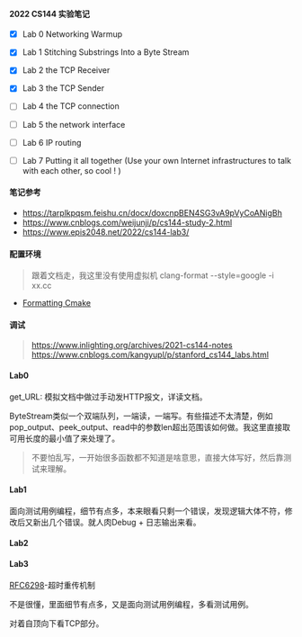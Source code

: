 #### 2022 CS144 实验笔记

- [x] Lab 0 Networking Warmup
- [x] Lab 1 Stitching Substrings Into a Byte Stream
- [x] Lab 2 the TCP Receiver
- [x] Lab 3 the TCP Sender
- [ ] Lab 4 the TCP connection
- [ ] Lab 5 the network interface
- [ ] Lab 6 IP routing
- [ ] Lab 7 Putting it all together (Use your own Internet infrastructures to talk with each other, so cool ! )


#### 笔记参考
- https://tarplkpqsm.feishu.cn/docx/doxcnpBEN4SG3vA9pVyCoANigBh
- https://www.cnblogs.com/weijunji/p/cs144-study-2.html
- https://www.epis2048.net/2022/cs144-lab3/



#### 配置环境
> 跟着文档走，我这里没有使用虚拟机
> clang-format --style=google -i xx.cc
- [Formatting Cmake](https://dev.to/10xlearner/formatting-cmake-4dle)

#### 调试
> https://www.inlighting.org/archives/2021-cs144-notes
> https://www.cnblogs.com/kangyupl/p/stanford_cs144_labs.html

#### Lab0
get_URL: 模拟文档中做过手动发HTTP报文，详读文档。

ByteStream类似一个双端队列，一端读，一端写。有些描述不太清楚，例如pop_output、peek_output、read中的参数len超出范围该如何做。我这里直接取可用长度的最小值了来处理了。
> 不要怕乱写，一开始很多函数都不知道是啥意思，直接大体写好，然后靠测试来理解。

#### Lab1
面向测试用例编程，细节有点多，本来眼看只剩一个错误，发现逻辑大体不符，修改后又新出几个错误。就人肉Debug + 日志输出来看。

#### Lab2

#### Lab3
[RFC6298](https://datatracker.ietf.org/doc/rfc6298/?include_text=1)-超时重传机制

不是很懂，里面细节有点多，又是面向测试用例编程，多看测试用例。

对着自顶向下看TCP部分。